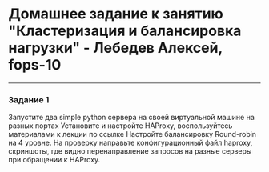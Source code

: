 # Домашнее задание к занятию "Кластеризация и балансировка нагрузки" - Лебедев Алексей, fops-10



---

### Задание 1   


Запустите два simple python сервера на своей виртуальной машине на разных портах
Установите и настройте HAProxy, воспользуйтесь материалами к лекции по ссылке
Настройте балансировку Round-robin на 4 уровне.
На проверку направьте конфигурационный файл haproxy, скриншоты, где видно перенаправление запросов на разные серверы при обращении к HAProxy.
